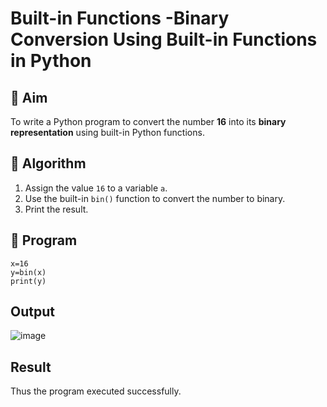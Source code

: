 # Built-in Functions -Binary Conversion Using Built-in Functions in Python

## 🎯 Aim
To write a Python program to convert the number **16** into its **binary representation** using built-in Python functions.

## 🧠 Algorithm
1. Assign the value `16` to a variable `a`.
2. Use the built-in `bin()` function to convert the number to binary.
3. Print the result.

## 🧾 Program
~~~
x=16
y=bin(x)
print(y)
~~~

## Output
![image](https://github.com/user-attachments/assets/e5782a65-916b-42e3-94e6-3d12d98bfcd2)


## Result
Thus the program executed successfully.
